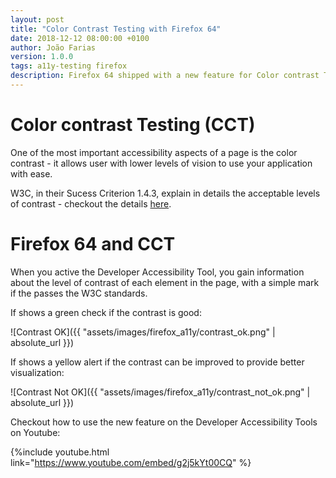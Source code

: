 ```yaml
---
layout: post
title: "Color Contrast Testing with Firefox 64"
date: 2018-12-12 08:00:00 +0100
author: João Farias
version: 1.0.0
tags: a11y-testing firefox
description: Firefox 64 shipped with a new feature for Color contrast Testing
---
```


# Color contrast Testing (CCT)

One of the most important accessibility aspects of a page is the color contrast - it allows user with lower levels of vision to use your application with ease.

W3C, in their Sucess Criterion 1.4.3, explain in details the acceptable levels of contrast - checkout the details [here](https://www.w3.org/TR/UNDERSTANDING-WCAG20/visual-audio-contrast-contrast.html).

# Firefox 64 and CCT

When you active the Developer Accessibility Tool, you gain information about the level of contrast of each element in the page, with a simple mark if the passes the W3C standards.

If shows a green check if the contrast is good:

![Contrast OK]({{ "assets/images/firefox_a11y/contrast_ok.png" | absolute_url }})

If shows a yellow alert if the contrast can be improved to provide better visualization:

![Contrast Not OK]({{ "assets/images/firefox_a11y/contrast_not_ok.png" | absolute_url }})

Checkout how to use the new feature on the Developer Accessibility Tools on Youtube:

{%include youtube.html link="https://www.youtube.com/embed/g2j5kYt00CQ" %}